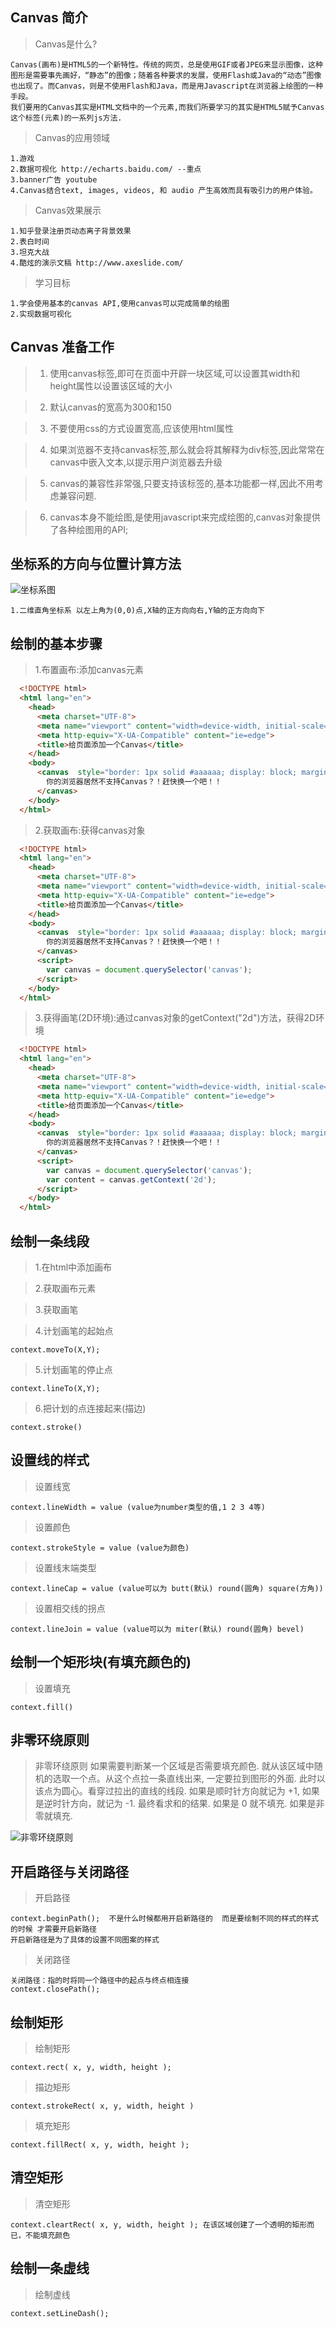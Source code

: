 ## Canvas 简介

  > Canvas是什么?

    Canvas(画布)是HTML5的一个新特性。传统的网页，总是使用GIF或者JPEG来显示图像，这种图形是需要事先画好，“静态”的图像；随着各种要求的发展，使用Flash或Java的“动态”图像也出现了。而Canvas，则是不使用Flash和Java，而是用Javascript在浏览器上绘图的一种手段。
    我们要用的Canvas其实是HTML文档中的一个元素,而我们所要学习的其实是HTML5赋予Canvas这个标签(元素)的一系列js方法.

  > Canvas的应用领域

    1.游戏  
    2.数据可视化 http://echarts.baidu.com/ --重点
    3.banner广告 youtube
    4.Canvas结合text, images, videos, 和 audio 产生高效而具有吸引力的用户体验。

  > Canvas效果展示

    1.知乎登录注册页动态离子背景效果
    2.表白时间
    3.坦克大战
    4.酷炫的演示文稿 http://www.axeslide.com/

  > 学习目标

    1.学会使用基本的canvas API,使用canvas可以完成简单的绘图
    2.实现数据可视化
## Canvas 准备工作
  > 1. 使用canvas标签,即可在页面中开辟一块区域,可以设置其width和height属性以设置该区域的大小

  > 2. 默认canvas的宽高为300和150

  > 3. 不要使用css的方式设置宽高,应该使用html属性

  > 4. 如果浏览器不支持canvas标签,那么就会将其解释为div标签,因此常常在canvas中嵌入文本,以提示用户浏览器去升级

  > 5. canvas的兼容性非常强,只要支持该标签的,基本功能都一样,因此不用考虑兼容问题.

  > 6. canvas本身不能绘图,是使用javascript来完成绘图的,canvas对象提供了各种绘图用的API;
## 坐标系的方向与位置计算方法
  ![坐标系图](./images/coords.png)

    1.二维直角坐标系 以左上角为(0,0)点,X轴的正方向向右,Y轴的正方向向下
## 绘制的基本步骤
  > 1.布置画布:添加canvas元素

  ```html
    <!DOCTYPE html>
    <html lang="en">
      <head>
        <meta charset="UTF-8">
        <meta name="viewport" content="width=device-width, initial-scale=1.0">
        <meta http-equiv="X-UA-Compatible" content="ie=edge">
        <title>给页面添加一个Canvas</title>
      </head>
      <body>
        <canvas  style="border: 1px solid #aaaaaa; display: block; margin: 50px auto;" width="600" height="600">
          你的浏览器居然不支持Canvas？！赶快换一个吧！！
        </canvas>
      </body>
    </html>
  ```
  > 2.获取画布:获得canvas对象

  ```html
    <!DOCTYPE html>
    <html lang="en">
      <head>
        <meta charset="UTF-8">
        <meta name="viewport" content="width=device-width, initial-scale=1.0">
        <meta http-equiv="X-UA-Compatible" content="ie=edge">
        <title>给页面添加一个Canvas</title>
      </head>
      <body>
        <canvas  style="border: 1px solid #aaaaaa; display: block; margin: 50px auto;" width="800" height="600">
          你的浏览器居然不支持Canvas？！赶快换一个吧！！
        </canvas>
        <script>
          var canvas = document.querySelector('canvas');
        </script>
      </body>
    </html>
  ```
  > 3.获得画笔(2D环境):通过canvas对象的getContext("2d")方法，获得2D环境

  ```html
    <!DOCTYPE html>
    <html lang="en">
      <head>
        <meta charset="UTF-8">
        <meta name="viewport" content="width=device-width, initial-scale=1.0">
        <meta http-equiv="X-UA-Compatible" content="ie=edge">
        <title>给页面添加一个Canvas</title>
      </head>
      <body>
        <canvas  style="border: 1px solid #aaaaaa; display: block; margin: 50px auto;" width="800" height="600">
          你的浏览器居然不支持Canvas？！赶快换一个吧！！
        </canvas>
        <script>
          var canvas = document.querySelector('canvas');
          var content = canvas.getContext('2d');
        </script>
      </body>
    </html>
  ```  
## 绘制一条线段

  > 1.在html中添加画布

  > 2.获取画布元素

  > 3.获取画笔

  > 4.计划画笔的起始点

    context.moveTo(X,Y);

  > 5.计划画笔的停止点

    context.lineTo(X,Y);

  > 6.把计划的点连接起来(描边)

    context.stroke()
## 设置线的样式

  > 设置线宽

    context.lineWidth = value (value为number类型的值,1 2 3 4等)

  > 设置颜色

    context.strokeStyle = value (value为颜色)

  > 设置线末端类型

    context.lineCap = value (value可以为 butt(默认) round(圆角) square(方角))

  > 设置相交线的拐点

    context.lineJoin = value (value可以为 miter(默认) round(圆角) bevel)
## 绘制一个矩形块(有填充颜色的)

  > 设置填充

    context.fill()
## 非零环绕原则

  > 非零环绕原则
    如果需要判断某一个区域是否需要填充颜色. 就从该区域中随机的选取一个点。从这个点拉一条直线出来, 一定要拉到图形的外面. 此时以该点为圆心。看穿过拉出的直线的线段. 如果是顺时针方向就记为 +1, 如果是逆时针方向，就记为 -1. 最终看求和的结果. 如果是 0 就不填充. 如果是非零就填充.

  ![非零环绕原则](./images/feilinghuanrao.png)
## 开启路径与关闭路径

  > 开启路径

    context.beginPath();  不是什么时候都用开启新路径的  而是要绘制不同的样式的样式的时候 才需要开启新路径
    开启新路径是为了具体的设置不同图案的样式

  > 关闭路径

    关闭路径：指的时将同一个路径中的起点与终点相连接
    context.closePath();
## 绘制矩形

  > 绘制矩形

    context.rect( x, y, width, height );

  > 描边矩形

    context.strokeRect( x, y, width, height )

  > 填充矩形

    context.fillRect( x, y, width, height );
## 清空矩形

  > 清空矩形

    context.cleartRect( x, y, width, height ); 在该区域创建了一个透明的矩形而已，不能填充颜色
## 绘制一条虚线

  > 绘制虚线

    context.setLineDash();